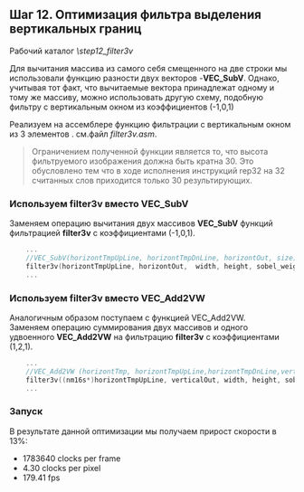 ## Шаг 12. Оптимизация фильтра выделения вертикальных границ 
Рабочий каталог *\step12_filter3v*


Для вычитания массива из самого себя смещенного на две строки мы использовали функцию разности двух векторов -**VEC_SubV**. 
Однако, учитывая тот факт, что вычитаемые вектора принадлежат одному и тому же массиву, можно использовать другую схему, подобную 
фильтру с вертикальным окном из коэффициентов (-1,0,1)

Реализуем на ассемблере функцию фильтрации с вертикальным окном из 3 элементов . см.файл *filter3v.asm*.
>Ограничением полученной функции является то, что высота фильтруемого изображения должна быть кратна 30.
>Это обусловлено тем что в ходе исполнения инструкций rep32 на 32 считанных слов приходится только 30 результирующих. 

###  Используем filter3v вместо VEC_SubV
Заменяем операцию вычитания двух массивов **VEC_SubV** функций фильтрацией **filter3v** с коэффициентами (-1,0,1). 
```cpp
	...
	//VEC_SubV(horizontTmpUpLine, horizontTmpDnLine, horizontOut, size);
	filter3v(horizontTmpUpLine, horizontOut,  width, height, sobel_weights101v);
	...
```


###  Используем filter3v вместо VEC_Add2VW
Аналогичным образом поступаем с функцией VEC_Add2VW.  
Заменяем операцию суммирования двух массивов и одного удвоенного **VEC_Add2VW** на фильтрацию **filter3v** с коэффициентами (1,2,1). 
```cpp
	...
	//VEC_Add2VW (horizontTmp, horizontTmpUpLine,horizontTmpDnLine,verticalOut, size);
	filter3v((nm16s*)horizontTmpUpLine, verticalOut, width, height, sobel_weights121v);
	...
```

### Запуск
В результате данной оптимизации мы получаем прирост скорости в 13%: 
- 1783640 clocks per frame
- 4.30 clocks per pixel
- 179.41 fps








